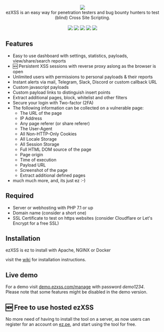 <p align="center">
  <img src="https://i.imgur.com/oPtfbDG.png"><br>
  ezXSS is an easy way for penetration testers and bug 
  bounty hunters to test (blind) Cross Site Scripting.<br><br>
  <img src="https://img.shields.io/github/release/ssl/ezXSS">
  <img src="https://img.shields.io/github/issues/ssl/ezXSS">
  <img src="https://img.shields.io/github/forks/ssl/ezXSS">
  <img src="https://img.shields.io/github/stars/ssl/ezXSS">
  <img src="https://img.shields.io/github/license/ssl/ezXSS">
</p>

## Features
* Easy to use dashboard with settings, statistics, payloads, view/share/search reports
* :new: Persistent XSS sessions with reverse proxy aslong as the browser is open
* Unlimited users with permissions to personal payloads & their reports
* Instant alerts via mail, Telegram, Slack, Discord or custom callback URL
* Custom javascript payloads
* Custom payload links to distinguish insert points
* Extract additional pages, block, whitelist and other filters
* Secure your login with Two-factor (2FA)
* The following information can be collected on a vulnerable page:
    * The URL of the page
    * IP Address
    * Any page referer (or share referer)
    * The User-Agent
    * All Non-HTTP-Only Cookies
    * All Locale Storage
    * All Session Storage
    * Full HTML DOM source of the page
    * Page origin
    * Time of execution
    * Payload URL
    * Screenshot of the page
    * Extract additional defined pages
* much much more, and, its just ez :-)

## Required
* Server or webhosting with PHP 7.1 or up
* Domain name (consider a short one)
* SSL Certificate to test on https websites (consider Cloudflare or Let's Encrypt for a free SSL)

## Installation
ezXSS is ez to install with Apache, NGINX or Docker

visit the [wiki](https://github.com/ssl/ezXSS/wiki) for installation instructions.

## Live demo
For a demo visit [demo.ezxss.com/manage](https://demo.ezxss.com/manage) with password *demo1234*. Please note that some features might be disabled in the demo version.


## :new: Free to use hosted ezXSS
No more need of having to install the tool on a server, as now users can register for an account on [ez.pe](https://ez.pe), and start using the tool for free.
